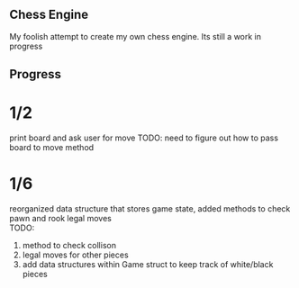 ## Chess Engine

My foolish attempt to create my own chess engine. Its still a work in progress

## Progress 

# 1/2
print board and ask user for move TODO: need to figure out how to pass board to move method

# 1/6
reorganized data structure that stores game state, added methods to check pawn and rook legal moves\
TODO:
1. method to check collison
2. legal moves for other pieces
3. add data structures within Game struct to keep track of white/black pieces
    
